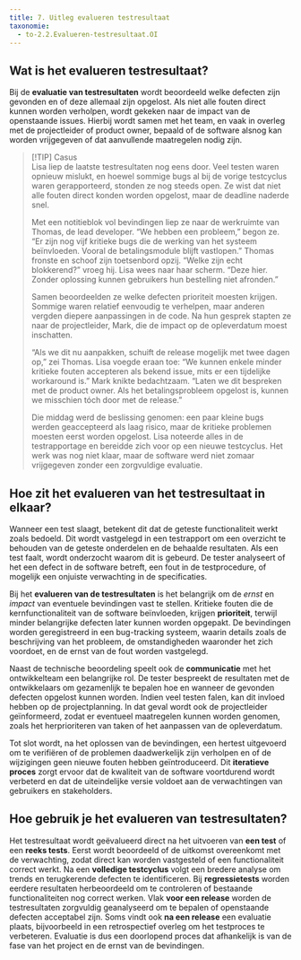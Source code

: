 ```yaml
---
title: 7. Uitleg evalueren testresultaat 
taxonomie: 
  - to-2.2.Evalueren-testresultaat.OI
---
```


## Wat is het evalueren testresultaat?
Bij de **evaluatie van testresultaten** wordt beoordeeld welke defecten zijn gevonden en of deze allemaal zijn opgelost. Als niet alle fouten direct kunnen worden verholpen, wordt gekeken naar de impact van de openstaande issues. Hierbij wordt samen met het team, en vaak in overleg met de projectleider of product owner, bepaald of de software alsnog kan worden vrijgegeven of dat aanvullende maatregelen nodig zijn.

> [!TIP] Casus  
> Lisa liep de laatste testresultaten nog eens door. Veel testen waren opnieuw mislukt, en hoewel sommige bugs al bij de vorige testcyclus waren gerapporteerd, stonden ze nog steeds open. Ze wist dat niet alle fouten direct konden worden opgelost, maar de deadline naderde snel.  
> 
> Met een notitieblok vol bevindingen liep ze naar de werkruimte van Thomas, de lead developer. “We hebben een probleem,” begon ze. “Er zijn nog vijf kritieke bugs die de werking van het systeem beïnvloeden. Vooral de betalingsmodule blijft vastlopen.” Thomas fronste en schoof zijn toetsenbord opzij. “Welke zijn echt blokkerend?” vroeg hij. Lisa wees naar haar scherm. “Deze hier. Zonder oplossing kunnen gebruikers hun bestelling niet afronden.”  
> 
> Samen beoordeelden ze welke defecten prioriteit moesten krijgen. Sommige waren relatief eenvoudig te verhelpen, maar anderen vergden diepere aanpassingen in de code. Na hun gesprek stapten ze naar de projectleider, Mark, die de impact op de opleverdatum moest inschatten.  
> 
> “Als we dit nu aanpakken, schuift de release mogelijk met twee dagen op,” zei Thomas. Lisa voegde eraan toe: “We kunnen enkele minder kritieke fouten accepteren als bekend issue, mits er een tijdelijke workaround is.” Mark knikte bedachtzaam. “Laten we dit bespreken met de product owner. Als het betalingsprobleem opgelost is, kunnen we misschien tóch door met de release.”  
> 
> Die middag werd de beslissing genomen: een paar kleine bugs werden geaccepteerd als laag risico, maar de kritieke problemen moesten eerst worden opgelost. Lisa noteerde alles in de testrapportage en bereidde zich voor op een nieuwe testcyclus. Het werk was nog niet klaar, maar de software werd niet zomaar vrijgegeven zonder een zorgvuldige evaluatie.

## Hoe zit het evalueren van het testresultaat in elkaar?
Wanneer een test slaagt, betekent dit dat de geteste functionaliteit werkt zoals bedoeld. Dit wordt vastgelegd in een testrapport om een overzicht te behouden van de geteste onderdelen en de behaalde resultaten. Als een test faalt, wordt onderzocht waarom dit is gebeurd. De tester analyseert of het een defect in de software betreft, een fout in de testprocedure, of mogelijk een onjuiste verwachting in de specificaties.

Bij het **evalueren van de testresultaten** is het belangrijk om de *ernst* en *impact* van eventuele bevindingen vast te stellen. Kritieke fouten die de kernfunctionaliteit van de software beïnvloeden, krijgen **prioriteit**, terwijl minder belangrijke defecten later kunnen worden opgepakt. De bevindingen worden geregistreerd in een bug-tracking systeem, waarin details zoals de beschrijving van het probleem, de omstandigheden waaronder het zich voordoet, en de ernst van de fout worden vastgelegd.

Naast de technische beoordeling speelt ook de **communicatie** met het ontwikkelteam een belangrijke rol. De tester bespreekt de resultaten met de ontwikkelaars om gezamenlijk te bepalen hoe en wanneer de gevonden defecten opgelost kunnen worden. Indien veel testen falen, kan dit invloed hebben op de projectplanning. In dat geval wordt ook de projectleider geïnformeerd, zodat er eventueel maatregelen kunnen worden genomen, zoals het herprioriteren van taken of het aanpassen van de opleverdatum.

Tot slot wordt, na het oplossen van de bevindingen, een hertest uitgevoerd om te verifiëren of de problemen daadwerkelijk zijn verholpen en of de wijzigingen geen nieuwe fouten hebben geïntroduceerd. Dit **iteratieve proces** zorgt ervoor dat de kwaliteit van de software voortdurend wordt verbeterd en dat de uiteindelijke versie voldoet aan de verwachtingen van gebruikers en stakeholders.

## Hoe gebruik je het evalueren van testresultaten?
Het testresultaat wordt geëvalueerd direct na het uitvoeren van **een test** of een **reeks tests**. Eerst wordt beoordeeld of de uitkomst overeenkomt met de verwachting, zodat direct kan worden vastgesteld of een functionaliteit correct werkt. Na een **volledige testcyclus** volgt een bredere analyse om trends en terugkerende defecten te identificeren. Bij **regressietests** worden eerdere resultaten herbeoordeeld om te controleren of bestaande functionaliteiten nog correct werken. Vlak **voor een release** worden de testresultaten zorgvuldig geanalyseerd om te bepalen of openstaande defecten acceptabel zijn. Soms vindt ook **na een release** een evaluatie plaats, bijvoorbeeld in een retrospectief overleg om het testproces te verbeteren. Evaluatie is dus een doorlopend proces dat afhankelijk is van de fase van het project en de ernst van de bevindingen.